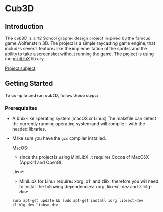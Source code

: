 # Cub3D

## Introduction
The cub3D is a 42 School graphic design project inspired by the famous game Wolfenstein 3D. The project is a simple raycasting game engine, that includes several features like the implementation of the sprites and the ability to take a screenshot without running the game.
The project is using the [miniLibX](https://harm-smits.github.io/42docs/libs/minilibx/introduction.html) library.

[Project subject](https://github.com/DNightOwl/Cub3D/blob/main/subject.en.pdf)

## Getting Started
To compile and run cub3D, follow these steps:

### Prerequisites
-  A Unix-like operating system (macOS or Linux)
The makefile can detect the currently running operating system and will compile it with the needed libraries.
-  Make sure you have the `gcc` compiler installed.

    MacOS:
    -  since the project is using MiniLibX ,it requires Cocoa of MacOSX (AppKit) and OpenGL
    
    Linux:
    -  MiniLibX for Linux requires xorg, x11 and zlib , therefore you will need to install the following dependencies: xorg, libxext-dev and zlib1g-dev:
    ```
    sudo apt-get update && sudo apt-get install xorg libxext-dev zlib1g-dev libbsd-dev
    ```
